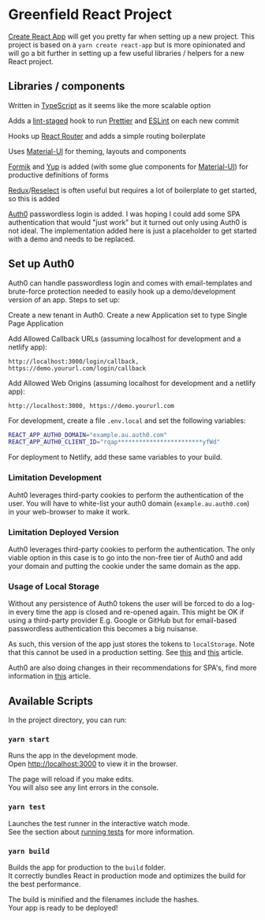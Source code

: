 # Greenfield React Project

[Create React App](https://github.com/facebook/create-react-app) will get you pretty far when setting up a new project. This project is based on a `yarn create react-app` but is more opinionated and will go a bit further in setting up a few useful libraries / helpers for a new React project.


## Libraries / components

Written in [TypeScript](https://www.typescriptlang.org/) as it seems like the more scalable option

Adds a [lint-staged](https://github.com/okonet/lint-staged) hook to run [Prettier](https://prettier.io/) and [ESLint](https://eslint.org/) on each new commit

Hooks up [React Router](https://reacttraining.com/react-router/) and adds a simple routing boilerplate

Uses [Material-UI](https://material-ui.com/) for theming, layouts and components

[Formik](https://jaredpalmer.com/formik/) and [Yup](https://github.com/jquense/yup) is added (with some glue components for [Material-UI](https://material-ui.com/)) for productive definitions of forms

[Redux](https://redux.js.org/)/[Reselect](https://github.com/reduxjs/reselect) is often useful but requires a lot of boilerplate to get started, so this is added

[Auth0](https://auth0.com/) passwordless login is added. I was hoping I could add some SPA authentication that would "just work" but it turned out only using Auth0 is not ideal. The implementation added here is just a placeholder to get started with a demo and needs to be replaced.


## Set up Auth0

Auth0 can handle passwordless login and comes with email-templates and brute-force protection needed to easily hook up a demo/development version of an app. Steps to set up:

Create a new tenant in Auth0. Create a new Application set to type Single Page Application 

Add Allowed Callback URLs (assuming localhost for development and a netlify app):
```
http://localhost:3000/login/callback, https://demo.yoururl.com/login/callback
```

Add Allowed Web Origins (assuming localhost for development and a netlify app):
```
http://localhost:3000, https://demo.yoururl.com
```

For development, create a file `.env.local` and set the following variables:

```bash
REACT_APP_AUTH0_DOMAIN="example.au.auth0.com"
REACT_APP_AUTH0_CLIENT_ID="rqap************************yfWd"
```

For deployment to Netlify, add these same variables to your build.


### Limitation Development

Auht0 leverages third-party cookies to perform the authentication of the user. You will have to white-list your auth0 domain (`example.au.auth0.com`) in your web-browser to make it work.


### Limitation Deployed Version

Auth0 leverages third-party cookies to perform the authentication. The only viable option in this case is to go into the non-free tier of Auth0 and add your domain and putting the cookie under the same domain as the app.


### Usage of Local Storage

Without any persistence of Auth0 tokens the user will be forced to do a log-in every time the app is closed and re-opened again. This might be OK if using a third-party provider E.g. Google or GitHub but for email-based passwordless authentication this becomes a big nuisanse.

As such, this version of the app just stores the tokens to `localStorage`. Note that this cannot be used in a production setting. See [this](https://auth0.com/docs/security/store-tokens#if-a-backend-is-present) and [this](https://github.com/OWASP/CheatSheetSeries/blob/master/cheatsheets/HTML5_Security_Cheat_Sheet.md#local-storage) article.

Auth0 are also doing changes in their recommendations for SPA's, find more information in [this](https://auth0.com/blog/oauth2-implicit-grant-and-spa/) article.


## Available Scripts

In the project directory, you can run:

### `yarn start`

Runs the app in the development mode.<br>
Open [http://localhost:3000](http://localhost:3000) to view it in the browser.

The page will reload if you make edits.<br>
You will also see any lint errors in the console.

### `yarn test`

Launches the test runner in the interactive watch mode.<br>
See the section about [running tests](https://facebook.github.io/create-react-app/docs/running-tests) for more information.

### `yarn build`

Builds the app for production to the `build` folder.<br>
It correctly bundles React in production mode and optimizes the build for the best performance.

The build is minified and the filenames include the hashes.<br>
Your app is ready to be deployed!
